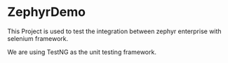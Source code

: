 # ZephyrDemo

This Project is used to test the integration between zephyr enterprise with selenium framework.

We are using TestNG as the unit testing framework.



